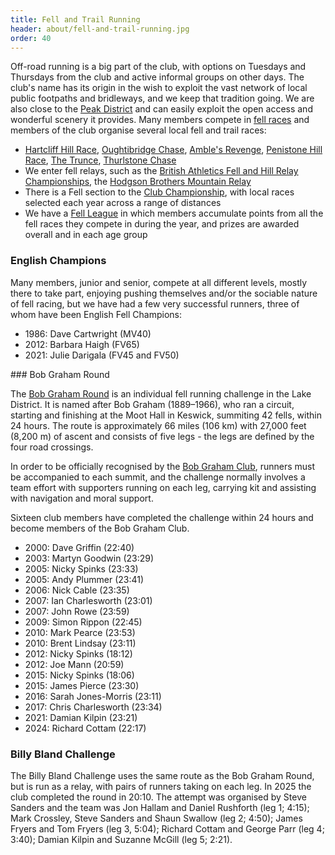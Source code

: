 ```yaml
---
title: Fell and Trail Running
header: about/fell-and-trail-running.jpg
order: 40
---
```


Off-road running is a big part of the club, with options on Tuesdays and Thursdays from the club and active informal groups on other days. The club's name has its origin in the wish to exploit the vast network of local public footpaths and bridleways, and we keep that tradition going. We are also close to the [Peak District](https://www.peakdistrict.gov.uk/home) and can easily exploit the open access and wonderful scenery it provides. Many members compete in [fell races](https://www.fellrunner.org.uk/races) and members of the club organise several local fell and trail races:

- [Hartcliff Hill Race](https://pfrac.co.uk/races/hartcliff-hill-race), [Oughtibridge Chase](https://www.oughtibridgegala.org/the-tom-holmes-gala-chase), [Amble's Revenge](https://pfrac.co.uk/races/oxspring-hunshelf-amble), [Penistone Hill Race](https://pfrac.co.uk/races/penistone-hill-race), [The Trunce](http://www.trunce.org/2022-race-dates/), [Thurlstone Chase](https://pfrac.co.uk/races/thurlstone-chase)
- We enter fell relays, such as the [British Athletics Fell and Hill Relay Championships](https://www.fellrunner.org.uk/championships/british-championships#relay), the [Hodgson Brothers Mountain Relay](https://hbmr.org.uk/)
- There is a Fell section to the [Club Championship](https://pfrac.co.uk/competitions/club-championship), with local races selected each year across a range of distances
- We have a [Fell League](https://pfrac.co.uk/competitions/fell-league) in which members accumulate points from all the fell races they compete in during the year, and prizes are awarded overall and in each age group

### English Champions

Many members, junior and senior, compete at all different levels, mostly there to take part, enjoying pushing themselves and/or the sociable nature of fell racing, but we have had a few very successful runners, three of whom have been English Fell Champions:

- 1986: Dave Cartwright (MV40)
- 2012: Barbara Haigh (FV65)
- 2021: Julie Darigala (FV45 and FV50)

#﻿## Bob Graham Round

T﻿he [Bob Graham Round](https://en.wikipedia.org/wiki/Bob_Graham_Round) is an individual fell running challenge in the Lake District. It is named after Bob Graham (1889–1966), who ran a circuit, starting and finishing at the Moot Hall in Keswick, summiting 42 fells, within 24 hours.  The route is approximately 66 miles (106 km) with 27,000 feet (8,200 m) of ascent and consists of five legs - the legs are defined by the four road crossings.

In order to be officially recognised by the [Bob Graham Club](http://bobgrahamclub.org.uk/), runners must be accompanied to each summit, and the challenge normally involves a team effort with supporters running on each leg, carrying kit and assisting with navigation and moral support.

S﻿ixteen club members have completed the challenge within 24 hours and become members of the Bob Graham Club.

- 2000: Dave Griffin (22:40)
- 2003: Martyn Goodwin (23:29)
- 2005: Nicky Spinks (23:33)
- 2005: Andy Plummer (23:41)
- 2006: Nick Cable (23:35)
- 2007: Ian Charlesworth (23:01)
- 2007: John Rowe (23:59)
- 2009: Simon Rippon (22:45)
- 2010: Mark Pearce (23:53)
- 2010: Brent Lindsay (23:11)
- 2012: Nicky Spinks (18:12)
- 2012: Joe Mann (20:59)
- 2015: Nicky Spinks (18:06)
- 2015: James Pierce (23:30)
- 2016: Sarah Jones-Morris (23:11)
- 2017: Chris Charlesworth (23:34)
- 2021: Damian Kilpin (23:21)
- 2024: Richard Cottam (22:17)

### Billy Bland Challenge

T﻿he Billy Bland Challenge uses the same route as the Bob Graham Round, but is run as a relay, with pairs of runners taking on each leg.  In 2025 the club completed the round in 20:10.  The attempt was organised by Steve Sanders and the team was Jon Hallam and Daniel Rushforth (leg 1; 4:15); Mark Crossley, Steve Sanders and Shaun Swallow (leg 2; 4:50); James Fryers and Tom Fryers (leg 3, 5:04); Richard Cottam and George Parr (leg 4; 3:40); Damian Kilpin and Suzanne McGill (leg 5; 2:21).

